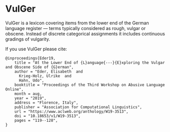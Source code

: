 # VulGer

VulGer is a lexicon covering items from the lower end of the German language register — terms typically considered as rough, vulgar or obscene. Instead of discrete categorical assignments it includes continuous gradings of vulgarity.

If you use VulGer please cite:

```
@inproceedings{Eder19,
    title = "At the Lower End of {L}anguage{---}{E}xploring the Vulgar and Obscene Side of {G}erman",
    author = "Eder, Elisabeth  and
      Krieg-Holz, Ulrike  and
      Hahn, Udo",
    booktitle = "Proceedings of the Third Workshop on Abusive Language Online",
    month = aug,
    year = "2019",
    address = "Florence, Italy",
    publisher = "Association for Computational Linguistics",
    url = "https://www.aclweb.org/anthology/W19-3513",
    doi = "10.18653/v1/W19-3513",
    pages = "119--128",
}
```
